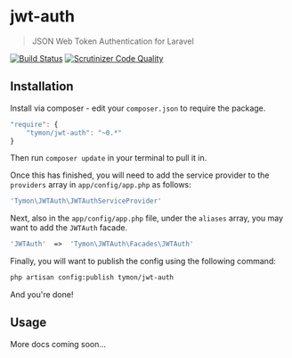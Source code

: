 # jwt-auth

> JSON Web Token Authentication for Laravel

[![Build Status](http://img.shields.io/travis/tymondesigns/jwt-auth.svg?style=flat-square)](https://travis-ci.org/tymondesigns/jwt-auth)
[![Scrutinizer Code Quality](http://img.shields.io/scrutinizer/g/tymondesigns/jwt-auth.svg?style=flat-square)](https://scrutinizer-ci.com/g/tymondesigns/jwt-auth/?branch=master)

## Installation

Install via composer - edit your `composer.json` to require the package.

```js
"require": {
    "tymon/jwt-auth": "~0.*"
}
```

Then run `composer update` in your terminal to pull it in.

Once this has finished, you will need to add the service provider to the `providers` array in `app/config/app.php` as follows:

```php
'Tymon\JWTAuth\JWTAuthServiceProvider'
```

Next, also in the `app/config/app.php` file, under the `aliases` array, you may want to add the `JWTAuth` facade.

```php
'JWTAuth'  =>  'Tymon\JWTAuth\Facades\JWTAuth'
```

Finally, you will want to publish the config using the following command:

```bash
php artisan config:publish tymon/jwt-auth
```

And you're done!

## Usage

More docs coming soon...
